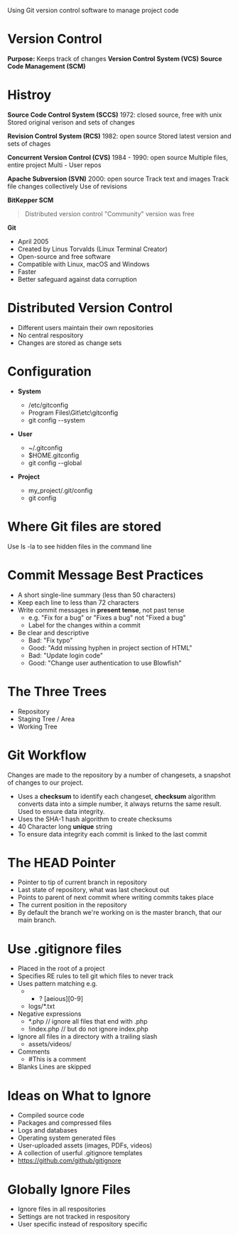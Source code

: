 Using Git version control software to manage project code

# Version Control 

__Purpose:__ Keeps track of changes
__Version Control System (VCS)__ 
__Source Code Management (SCM)__

# Histroy
__Source Code Control System (SCCS)__
1972: closed source, free with unix
Stored original verison and sets of changes

__Revision Control System (RCS)__
1982: open source
Stored latest version and sets of chages 

__Concurrent Version Control (CVS)__
1984 - 1990: open source
Multiple files, entire project
Multi - User repos 

__Apache Subversion (SVN)__
2000: open source
Track text and images
Track file changes collectively
 Use of revisions
 
__BitKepper SCM__ 
> Distributed version control
> "Community" version was free

__Git__
- April 2005
- Created by Linus Torvalds (Linux Terminal Creator)
- Open-source and free software 
- Compatible with Linux, macOS and Windows
- Faster
- Better safeguard against data corruption

# Distributed Version Control
- Different users maintain their own repositories
- No central respository
- Changes are stored as change sets

# Configuration
- __System__ 
	* /etc/gitconfig
	* Program Files\Git\etc\gitconfig
	* git config --system
	
- __User__
	* ~/.gitconfig
	* $HOME\.gitconfig
	* git config --global

- __Project__
	* my_project/.git/config
	* git config

# Where Git files are stored
Use ls -la to see hidden files in the command line

# Commit Message Best Practices
- A short single-line summary (less than 50 characters) 
- Keep each line to less than 72 characters
- Write commit messages in __present tense__, not past tense
	* e.g. "Fix for a bug" or "Fixes a bug" not "Fixed a bug"
	* Label for the changes within a commit
- Be clear and descriptive
	* Bad: "Fix typo"
	* Good: "Add missing hyphen in project section of HTML"
	* Bad: "Update login code"
	* Good: "Change user authentication to use Blowfish"

# The Three Trees
- Repository
- Staging Tree / Area
- Working Tree

# Git Workflow
Changes are made to the repository by a number of changesets, a snapshot of changes to our project.

- Uses a __checksum__ to identify each changeset, __checksum__ algorithm converts data into a simple number, it always returns the same result. Used to ensure data integrity.
- Uses the SHA-1 hash algorithm to create checksums
- 40 Character long **unique** string 
- To ensure data integrity each commit is linked to the last commit

# The HEAD Pointer
- Pointer to tip of current branch in repository
- Last state of repository, what was last checkout out
- Points to parent of next commit where writing commits takes place 
- The current position in the repository
- By default the branch we're working on is the master branch, that our main branch.

# Use .gitignore files
- Placed in the root of a project
- Specifies RE rules to tell git which files to never track
- Uses pattern matching e.g.
	* * ? [aeious][0-9]
	* logs/*.txt
- Negative expressions
	* *.php // ignore all files that end with .php
	* !index.php // but do not ignore index.php
- Ignore all files in a directory with a trailing slash
	* assets/videos/
- Comments
	* #This is a comment
- Blanks Lines are skipped

# Ideas on What to Ignore
- Compiled source code
- Packages and compressed files
- Logs and databases
- Operating system generated files
- User-uploaded assets (images, PDFs, videos)
- A collection of userful .gitignore templates
- https://github.com/github/gitignore

# Globally Ignore Files
- Ignore files in all respositories
- Settings are not tracked in respository
- User specific instead of respository specific